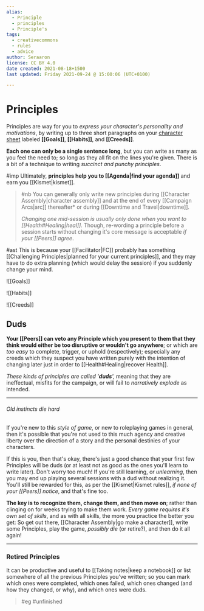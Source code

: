 ```yaml
---
alias:
  - Principle
  - principles
  - Principle's
tags:
  - creativecommons
  - rules
  - advice
author: Seraaron
license: CC BY 4.0
date created: 2021-08-18+1500
last updated: Friday 2021-09-24 @ 15:00:06 (UTC+0100)

---
```


# Principles

Principles are way for you to _express your character's personality and motivations_, by writing up to three short paragraphs on your [character sheet](#charsheet) labeled **[[Goals]]**, **[[Habits]]**, and **[[Creeds]]**.

**Each one can only be a single sentence long**, but you can write as many as you feel the need to; so long as they all fit on the lines you're given. There is a bit of a technique to writing _succinct and punchy principles_.

#imp Ultimately, **principles help you to [[Agenda|find your agenda]]** and earn you [[Kismet|kismet]].

> #nb
> You can generally only write new principles during [[Character Assembly|character assembly]] and at the end of every [[Campaign Arcs|arc]] thereafter* or during [[Downtime and Travel|downtime]].
>
> _Changing one mid-session is usually only done when you want to [[Health#Healing|heal]]._ Though, re-wording a principle before a session starts without changing it's core message is acceptable _if your [[Peers]] agree_.

#ast This is because your [[Facilitator|FC]] probably has something [[Challenging Principles|planned for your current principles]], and they may have to do extra planning (which would delay the session) if you suddenly change your mind.

![[Goals]]

![[Habits]]

![[Creeds]]

## Duds

**Your [[Peers]] can veto any Principle which you present to them that they think would either be too disruptive or wouldn't go anywhere**; or which are _too easy_ to complete, trigger, or uphold (respectively); especially any creeds which they suspect you have written purely with the intention of changing later just in order to [[Health#Healing|recover Health]].

_These kinds of principles are called '**duds**',_ meaning that they are ineffectual, misfits for the campaign, or will fail to _narratively explode_ as intended.

---

###### Old instincts die hard

If you're new to this _style of game_, or new to roleplaying games in general, then it's possible that you're not used to this much agency and creative liberty over the direction of a story and the personal destinies of your characters.

If this is you, then that's okay, there's just a good chance that your first few Principles will be duds (or at least not as good as the ones you'll learn to write later). Don't worry too much! If you're still learning, or _unlearning_, then you may end up playing several sessions with a dud without realizing it. You'll still be rewarded for this, as per the [[Kismet|Kismet rules]], _if none of your [[Peers]] notice_, and that's fine too.

**The key is to recognize them, change them, and then move on**; rather than clinging on for weeks trying to make them work.  _Every game requires it's own set of skills_, and as with all skills, the more you practice the better you get: So get out there, [[Character Assembly|go make a character]], write some Principles, play the game, _possibly die_ (or retire?), and then do it all again!

---

### Retired Principles

It can be productive and useful to [[Taking notes|keep a notebook]] or list somewhere of all the previous Principles you've written; so you can mark which ones were completed, which ones failed, which ones changed (and how they changed, or why), and which ones were duds.

> #eg
> #unfinished

